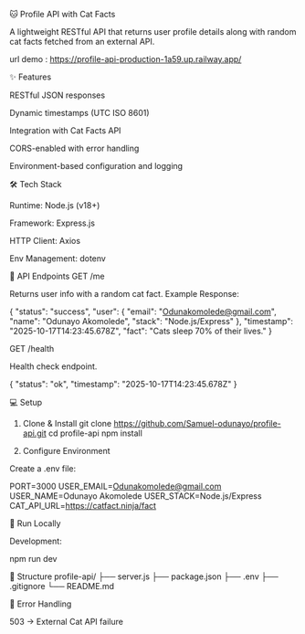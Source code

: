 🐱 Profile API with Cat Facts

A lightweight RESTful API that returns user profile details along with random cat facts fetched from an external API.

url demo : https://profile-api-production-1a59.up.railway.app/

✨ Features

RESTful JSON responses

Dynamic timestamps (UTC ISO 8601)

Integration with Cat Facts API

CORS-enabled with error handling

Environment-based configuration and logging

🛠 Tech Stack

Runtime: Node.js (v18+)

Framework: Express.js

HTTP Client: Axios

Env Management: dotenv

📖 API Endpoints
GET /me

Returns user info with a random cat fact.
Example Response:

{
  "status": "success",
  "user": {
    "email": "Odunakomolede@gmail.com",
    "name": "Odunayo Akomolede",
    "stack": "Node.js/Express"
  },
  "timestamp": "2025-10-17T14:23:45.678Z",
  "fact": "Cats sleep 70% of their lives."
}

GET /health

Health check endpoint.

{ "status": "ok", "timestamp": "2025-10-17T14:23:45.678Z" }

💻 Setup
1. Clone & Install
git clone https://github.com/Samuel-odunayo/profile-api.git
cd profile-api
npm install

2. Configure Environment

Create a .env file:

PORT=3000
USER_EMAIL=Odunakomolede@gmail.com
USER_NAME=Odunayo Akomolede
USER_STACK=Node.js/Express
CAT_API_URL=https://catfact.ninja/fact

🏃 Run Locally

Development:

npm run dev


📁 Structure
profile-api/
├── server.js
├── package.json
├── .env
├── .gitignore
└── README.md

🔧 Error Handling

503 → External Cat API failure
